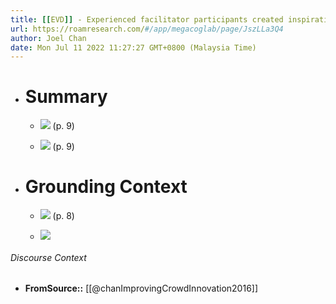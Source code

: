 ```yaml
---
title: [[EVD]] - Experienced facilitator participants created inspirations for crowd brainstormers with strategies like crafting simulation prompts or inquiries, in contrast to novice facilitators, who relied more heavily on simply passing on examples without further processing - [[@chanImprovingCrowdInnovation2016]]
url: https://roamresearch.com/#/app/megacoglab/page/JszLLa3Q4
author: Joel Chan
date: Mon Jul 11 2022 11:27:27 GMT+0800 (Malaysia Time)
---
```


- # Summary

    - ![](https://firebasestorage.googleapis.com/v0/b/firescript-577a2.appspot.com/o/imgs%2Fapp%2Fmegacoglab%2FqwmnvTTjCc.png?alt=media&token=d51e631d-7eba-4a3a-a31b-dcad283b3430) (p. 9)

    - ![](https://firebasestorage.googleapis.com/v0/b/firescript-577a2.appspot.com/o/imgs%2Fapp%2Fmegacoglab%2FSI-hrnN0sQ.png?alt=media&token=86e5200e-8a38-487a-be84-745151b0157c) (p. 9)
- # Grounding Context

    - ![](https://firebasestorage.googleapis.com/v0/b/firescript-577a2.appspot.com/o/imgs%2Fapp%2Fmegacoglab%2FVTq76pxDh8.png?alt=media&token=b7c0c1b7-b936-4453-a814-6775f4e4434c) (p. 8)

    - ![](https://firebasestorage.googleapis.com/v0/b/firescript-577a2.appspot.com/o/imgs%2Fapp%2Fmegacoglab%2FHofKG7opdL.png?alt=media&token=aa596b37-f163-4b04-a714-867f06d9d485)

###### Discourse Context

- **FromSource::** [[@chanImprovingCrowdInnovation2016]]
